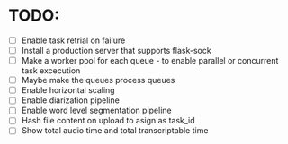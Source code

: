 # TODO:

- [ ] Enable task retrial on failure
- [ ] Install a production server that supports flask-sock
- [ ] Make a worker pool for each queue - to enable parallel or concurrent task excecution
- [ ] Maybe make the queues process queues
- [ ] Enable horizontal scaling
- [ ] Enable diarization pipeline
- [ ] Enable word level segmentation pipeline
- [ ] Hash file content on upload to asign as task_id
- [ ] Show total audio time and total transcriptable time
